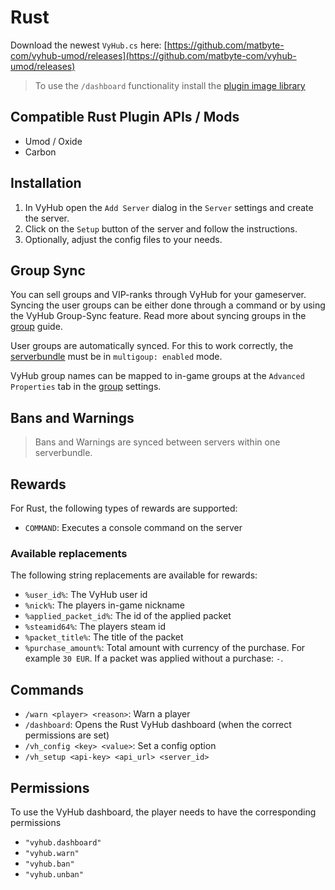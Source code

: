 # Rust

Download the newest `VyHub.cs` here:
[https://github.com/matbyte-com/vyhub-umod/releases](https://github.com/matbyte-com/vyhub-umod/releases)

> To use the `/dashboard` functionality install the [plugin image library](https://umod.org/plugins/image-library)

## Compatible Rust Plugin APIs / Mods

- Umod / Oxide
- Carbon

## Installation


1. In VyHub open the `Add Server` dialog in the `Server` settings and create the server.
2. Click on the `Setup` button of the server and follow the instructions.
3. Optionally, adjust the config files to your needs.


## Group Sync
You can sell groups and VIP-ranks through VyHub for your gameserver. Syncing the user groups can be either done through
a command or by using the VyHub Group-Sync feature. Read more about syncing groups in the [group](../guide/group/group_sync.md) guide.

User groups are automatically synced. For this to work correctly, the [serverbundle](../guide/server.md) must be in `multigoup: enabled` mode.

VyHub group names can be mapped to in-game groups at the `Advanced Properties` tab in the [group](../guide/group/group.md) settings.


## Bans and Warnings

> Bans and Warnings are synced between servers within one serverbundle.


## Rewards
For Rust, the following types of rewards are supported:

- `COMMAND`: Executes a console command on the server

### Available replacements
The following string replacements are available for rewards:

- `%user_id%`: The VyHub user id
- `%nick%`: The players in-game nickname
- `%applied_packet_id%`: The id of the applied packet
- `%steamid64%`: The players steam id
- `%packet_title%`: The title of the packet
- `%purchase_amount%`: Total amount with currency of the purchase. For example `30 EUR`. If a packet was applied without a purchase: `-`.

## Commands

- `/warn <player> <reason>`: Warn a player
- `/dashboard`: Opens the Rust VyHub dashboard (when the correct permissions are set)
- `/vh_config <key> <value>`: Set a config option
- `/vh_setup <api-key> <api_url> <server_id>`

## Permissions

To use the VyHub dashboard, the player needs to have the corresponding permissions

- `"vyhub.dashboard"`
- `"vyhub.warn"`
- `"vyhub.ban"`
- `"vyhub.unban"`
